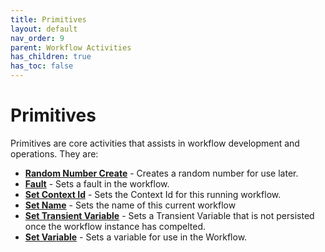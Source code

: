 ```yaml
---
title: Primitives
layout: default
nav_order: 9
parent: Workflow Activities
has_children: true
has_toc: false
---
```


# Primitives

Primitives are core activities that assists in workflow development and operations. They are:

- **[Random Number Create](./01_random-number-created.html)** - Creates a random number for use later.
- **[Fault](./02_fault.html)** - Sets a fault in the workflow.
- **[Set Context Id](./03_set-context-id.html)** - Sets the Context Id for this running workflow.
- **[Set Name](./04-set-name.html)** - Sets the name of this current workflow
- **[Set Transient Variable](./05_set-transient-variable.md)** - Sets a Transient Variable that is not persisted once the workflow instance has compelted.
- **[Set Variable](./06_set-variable.md)** - Sets a variable for use in the Workflow.

